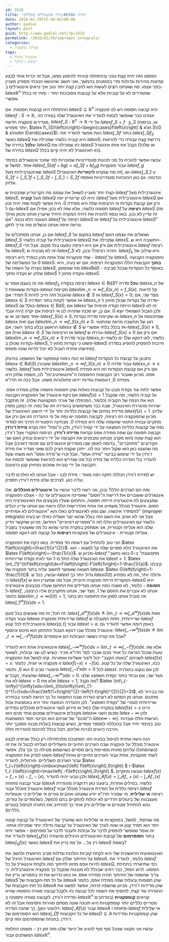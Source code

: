 ```yaml
---
id: 3318
title: 'מידת ז&#039;ורדן ואינטגרלים מוכללים'
date: 2016-02-29T15:40:02+00:00
author: gadial
layout: post
guid: http://www.gadial.net/?p=3318
permalink: /2016/02/29/improper_integrals/
categories:
  - אנליזה מתמטית
tags:
  - אינטגרל מוכלל
  - "מידת ז'ורדן"
---
```

הפוסט הזה יהיה קצת טכני ובהתחלה קיוויתי להימנע ממנו, אבל זה יכריח אותי לבצע קפיצות מהירות וגדולות מדי בפוסטים בהמשך, ואני חושב שהנושא הנוכחי מספיק מעניין בפני עצמו. מה שאנחנו רוצים לעשות הוא להבין קצת יותר טוב איך נראים אינטגרלים ב-$latex \mathbb{R}^{n}$ שמוגדרים לא על קוביות אלא על קבוצות מסובכות יותר - ומתי זה בכלל אפשרי.

ההתחלה היא קבוצות חסומות. אם $latex S\subseteq\mathbb{R}^{n}$ היא קבוצה חסומה ויש לנו פונקציה $latex f:S\to\mathbb{R}$, אמרנו כבר שאפשר לנסות להגדיר את האינטגרל שלה בצורה כזו: מגדירים פונקציה חדשה, $latex f\_{S}:\mathbb{R}^{n}\to\mathbb{R}$ על ידי $latex f\_{S}=f\cdot\chi\_{S}$ (או, בניסוח יותר מפורש, $latex f\_{S}\left(x\right)=\begin{cases}f\left(x\right) & x\in S\\0 & x\notin S\end{cases}$). כעת אפשר להגדיר את $latex \int\_{S}f$ בתור $latex \int\_{Q}f_{S}$ כאשר $latex Q$ היא קוביה כלשהי שמכילה את $latex S$; נדרשת קצת עבודה כדי להראות ש**לכל** בחירה של $latex Q$ כזו שמכילה את $latex S$ נקבל את אותו אינטגרל (או שלכל בחירה של $latex Q$ כזו האינטגרל לא יהיה קיים בכלל).

עכשיו אפשר להוכיח כל מני תכונות סטנדרטיות שמוכרות למי שזוכר אינטגרלים במימד אחד. למשל ש-$latex \int\_{S}\left(af+bg\right)=a\int\_{S}f+b\int_{S}g$ עבור פונקציות $latex f,g$ שאינטגרביליות מעל $latex S$ (זה מה שנקרא **לינאריות** האינטגרל), וש-$latex \int\_{S\_{1}\cup S\_{2}}f=\int\_{S\_{1}}f+\int\_{S\_{2}}f-\int\_{S\_{1}\cap S\_{2}}f$ וכדומה. גם כאן ההוכחות סטנדרטיות ואפסח עליהן.

קצת יותר מעניין לשאול את עצמנו מה הקריטריון שמבטיח ש-$latex f$ אינטגרבילית מעל $latex S$. מעל **קוביה** $latex Q$ היה לנו קריטריון יפה: $latex f$ אינטגרבילית מעל $latex Q$ אם ורק אם קבוצת נקודות אי הרציפות שלה היא ממידה 0. היה אפשר לקוות שזה יהיה נכון גם ל-$latex S$ חסומה כלשהי, אלא שזה לא נכון; אפילו אם $latex f$ **רציפה** על $latex S$ (וזה יהיה המקרה היחיד שיעניין אותנו מכאן ואילך) זה עדיין לא נכון. בואו ננסה להוכיח את הטענה הלא נכונה "אם $latex f$ רציפה על $latex S$ אז $latex f$ אינטגרבילית על $latex S$" ונראה איפה אנחנו נכשלים ומה צריך לתקן.

אם כן, אנחנו מסתכלים על $latex f\_{S}$ במקום על $latex f$ ושואלים את עצמנו האם $latex f\_{S}$ אינטגרבילית על קוביה כלשהי $latex Q$ שמכילה את $latex S$. התשובה היא ש-$latex f\_{S}$ אינטגרבילית אם ורק אם היא רציפה כמעט בכל מקום. אבל הרי $latex f$ רציפה על $latex S$; זה לא מבטיח ש-$latex f\_{S}$ תהיה רציפה? ובכן, לא. $latex f_{S}$ היא שילוב של שתי פונקציות שכל אחת מהן בנפרד היא רציפה - $latex f$ על $latex S$, והפונקציה הקבועה 0 על המשלימה של $latex S$. **בתוך** הקבוצות הללו הפונקציות רציפות. אם יש בעיה, היא נוצרת על השפה של $latex S$, מה שמסומן $latex \mbox{Bd}S$ - באוסף כל הנקודות שבכל סביבה שלהן יש נקודה מתוך $latex S$ ונקודה מחוץ ל-$latex S$.

מה זה בעצם אומר ש-$latex f_{S}$ רציפה בנקודה $latex x\in\mbox{Bd}S$? ש**כל** סדרה $latex x\_{n}$ של נקודות ששואפת ל-$latex x$ מקיימת $latex \lim\_{n\to\infty}f\_{S}\left(x\_{n}\right)=f\_{S}\left(x\right)$. קל לראות שהגבול הזה חייב להיות 0 תמיד: אם $latex x\notin S$ אז $latex f\_{S}\left(x\right)=0$; מצד שני, אם $latex x\in S$ אז אפשר לקחת בתור הסדרה $latex x\_{n}$ סדרה של נקודות שכולן מחוץ ל-$latex S$ (בגלל ש-$latex x\in\mbox{Bd}S$; אם $latex x$ הייתה נקודה פנימית של $latex S$ זה לא היה עובד) ולכן הגבול השמאלי יוצא 0. אם כן, יש סכנה שתהיה לנו אי רציפות אם יקרה אחד משניים: או ש-$latex f\_{S}\left(x\right)\ne0$, או שקיימת סדרת נקודות $latex x\_{n}$ שמתכנסת אל $latex x$ ועם זאת $latex \lim\_{n\to\infty}f\_{S}\left(x\_{n}\right)\ne0$. רגע של מחשבה מראה שהתנאי הראשון נבלע בתוך השני; אם $latex x\notin S$ אז בכלל בלתי אפשרי ש-$latex f\_{S}\left(x\right)\ne0$, ואילו אם $latex x\in S$ אז הרציפות של $latex f$ גוררת ש-$latex f\_{S}\left(x\right)\ne0$ אם ורק אם $latex \lim\_{n\to\infty}f\_{S}\left(x\_{n}\right)\ne0$ עבור סדרת $latex x\_{n}$-ים כלשהי (כלשהי, לאו דווקא של נקודות שכולן ב-$latex S$, פשוט כי נקודות מחוץ ל-$latex S$ חייבות להפסיק להופיע בסדרה מתישהו אחרת הגבול לא יוכל להיות שונה מאפס).

אז הנה ניסוח קומפקטי של המשפט: בהינתן $latex f$ נתבונן על קבוצת כל הנקודות $latex x\in\mbox{Bd}\left(S\right)$ שעבורן $latex \lim\_{n\to\infty}f\_{S}\left(x\_{n}\right)\ne0$ עבור סדרה $latex x\_{n}\to x$ כלשהי. $latex f$ אינטגרבילית מעל $latex S$ אם ורק אם קבוצת הנקודות הזו היא ממידה אפס. מכיוון שעבור רוב הקבוצות החסומות ה"אינטואיטיביות" לנו, השפה שלהן היא ממידה 0, דוגמאות נגדיות ייראו פתולוגיות משהו. אבל ככה זה חדו"א.

אפשר לתת עוד נקודת מבט על קבוצות כאלות שהן חסומות והשפה שלהן ממידה אפס. אם ניקח אינטגרל של הפונקציה הקבועה $latex f\left(x\right)=1$ על קוביה כלשהי, מה שנקבל הוא את הנפח של הקוביה (כלומר, המכפלה של אורכי המקצועות שלה). זה מתקבל ישירות מהגדרת האינטגרל, שבה כבר משתמשים בהגדרה הזו של נפח. זה כמובן מזמין מדידת נפחים של קבוצות כלליות יותר על ידי חישוב האינטגרל של $latex f\left(x\right)=1$ עליהן. מכיוון שהפונקציה הזו רציפה, לקבוצה חסומה יש נפח על פי ההגדרה הזו אם ורק אם מתקיים עבורה התנאי שהשפה שלה היא ממידה 0. מבחינה היסטורית הדרך הזו למדוד נפח של קבוצות כלליות הומצאה על ידי קמיל ז'ורדן, ולכן ה"נפח" הזה נקרא **מידת ז'ורדן** וקבוצה חסומה עם שפה ממידה אפס נקראת **מדידה ז'ורדן**. הניסוח המקורי אצל ז'ורדן הוא קצת שונה (הוא מקרב מבחוץ ומבפנים את הקבוצה על ידי ריבועים ובודק האם שני הקירובים "מתחברים", בדומה לאופן שבו מוגדרים אינטגרלים עם סכומי דארבו) אבל מה שהצגנו כאן הוא שקול ויותר נוח לנו. ייתכן שקצת הציק לכם שאני מגדיר את מידת ז'ורדן על ידי שימוש בביטוי "מידה אפס". אבל זכרו ש"מידה אפס" הוא משהו שקל להגדיר בלי הגדרה כללית של מידה (כל מה שנדרש הוא להראות שאפשר לכסות את הקבוצה על ידי קוביות שסכום נפחיהן קטן כרצוננו).

יש למידת ז'ורדן הכללה חזקה ויפה מאוד - מידת לבג - אבל אנחנו לא הולכים לדבר עליה כאן. לצרכים שלנו מידת ז'ורדן תספיק.

ומה הם הצרכים הללו? ובכן, אני רוצה לדבר עכשיו על **אינטגרלים מוכללים**. אלו אינטגרלים ששוברים את דרישת ה"חסום" שאפיינה אינטגרלים עד כה - אצלנו הפונקציה שמבצעים לה אינטגרציה הייתה חסומה, והתחום שעליו מבצעים את האינטגרציה היה חסום. אינטגרל מוכלל משמיט את אחת מהדרישות הללו ורואה אם אנחנו עדיין יכולים להסתדר איכשהו. שם נפוץ לאינטגרלים כאלו הוא "אינטגרלים לא אמיתיים" (improper integrals) אבל אני לא אוהב את השם הזה בגלל שהוא יוצר אשליה כאילו יש בעיה כלשהי עם האינטגרלים הללו (זה ה"מספרים דמיוניים" החדש). מכיוון שהקשר הדיון שלנו הוא אנליזה וקטורית, אני אסתפק במקרה פרטי שהוא כל מה שאצטרך בשביל אנליזה וקטורית - אינטגרלים של פונקציות **רציפות** על קבוצה לאו דווקא חסומה.

הכי טוב להתחיל עם דוגמה חד ממדית. בואו ניקח את הפונקציה $latex f\left(x\right)=\frac{1}{x^{2}}$. את האינטגרל הלא מסויים שלה קל למצוא - הוא $latex F\left(x\right)=-\frac{1}{x}$. מכיוון ש-$latex f$ "מתפוצצת" ב-0 בואו נחשב את האינטגרל שלה החל מ-1 ועד לאיזו נקודה שרירותית $latex t>1$: $latex \int_{1}^{t}f\left(x\right)dx=F\left(t\right)-F\left(1\right)=1-\frac{1}{a}$. קיבלנו תוצאה שאפשר לחשוב עליה בתור פונקציה של $latex a$: $latex G\left(t\right)=1-\frac{1}{t}$. עכשיו, ככל ש-$latex t$ גדול יותר כך $latex G\left(t\right)$ גדולה יותר, וזה לא מפתיע כי $latex f\left(x\right)$ המקורית הייתה פונקציה חיובית; אבל מה שמעניין הוא ש-$latex G$ היא **חסומה** - כלומר, לא משנה כמה אנחנו מגדילים את התחום שעליו מבצעים אינטגרציה ל-$latex f$, אנחנו לא עוברים את החסם של 1. מצד שני, אנחנו מתקרבים אליו כרצוננו, כלומר $latex \lim\_{t\to\infty}G\left(t\right)=1$, וזה מוביל אותנו לסמן את התופעה הזו בתור $latex \int\_{1}^{\infty}f\left(x\right)dx=1$.

זה הכל; זה מה שעושים בכל פעם: $latex \int\_{a}^{\infty}f\left(x\right)dx\triangleq\lim\_{t\to\infty}\int\_{a}^{\infty}f\left(x\right)dx$ וזאת עבור נקודה $latex a$ שרירותית ופונקציה $latex f$ שרירותית, תחת המגבלה ש-$latex f$ אינטגרבילית לכל קטע $latex \left[a,t\right]$ עבור $latex t>a$. באופן דומה אפשר להגדיר גם אינטגרל מוכלל שבו דווקא הגבול התחתון הוא מינוס אינסוף: $latex \int\_{-\infty}^{a}f\left(x\right)dx\triangleq\lim\_{t\to\infty}\int\_{-t}^{a}f\left(x\right)dx$ אבל מה קורה כששני הגבולות הם אינסופיים?

אינטואיציה אחת היא להגדיר $latex \int\_{-\infty}^{\infty}f\left(x\right)dx=\lim\_{t\to\infty}\int\_{-t}^{t}f\left(x\right)dx$. אלא שזו טעות שככל הנראה כל אחד מכם שכבר למד חדו"א מכיר: כשיש לנו שני גבולות, לשאוף לשניהם "באותו הקצב" יכול ליצור אשליות אופטיות. קחו למשל את הפונקציה $latex f\left(x\right)=x$. זו פונקציה אי זוגית, כלומר $latex f\left(-x\right)=-f\left(x\right)$. ככזו, האינטגרל שלה על כל קטע סימטרי סביב 0 הוא 0, כלומר $latex \int\_{-t}^{t}xdx=0$ לכל $latex t$. לכן אם ננקוט בהגדרה שהצעתי, נקבל ש-$latex \int\_{-\infty}^{\infty}xdx=0$. מצד שני, אם נבחר בתור נקודת האמצע שלנו לא את $latex x=0$ אלא את $latex x=1$, מה נקבל? $latex \int\_{-\infty}^{\infty}xdx=\lim\_{t\to\infty}\int\_{1-t}^{1+t}xdx=\frac{\left(1+t\right)^{2}-\left(1-t\right)^{2}}{2}=2t$, וזה בבירור לא מתכנס. אנחנו מן הסתם לא רוצים הגדרה שבה התוצאה כל כך רגישה לשינוי בבחירה שרירותית לגמרי של "נקודת האמצע". לכן ההגדרה הנפוצה יותר היא באמצעות גבול כפול או פירוק לשני אינטגרלים מוכללים נפרדים (במקרה של $latex f\left(x\right)=x$ היינו מקבלים אינטגרלים שסכום אחד מהם הוא $latex \infty$ וסכום השני $latex -\infty$ ולכן ה"סכום" של שניהם הוא הביטוי חסר המשמעות $latex \infty-\infty$). הגישות הללו עובדות טוב במימד יחיד אבל בהכללה למספר ממדים, כשיש קבוצות בעלות מבנה מסובך יותר והרבה כיוונים לברוח אליהם, חבל בכלל להיכנס להגדרות הללו.

הנה גישה אחרת לטיפול בבעיה הזו: הסתבכנו מלכתחילה רק בגלל שניסינו לבצע אינטגרל מוכלל על פונקציה שבה הערכים החיוביים והשליליים הצליחו לבטל זה את זה (כשהסתכלו עליהם מזווית מסויימת ביום מסויים כשהשמש מטילה כך וכך צל). אפשר פשוט לפרק את הפונקציה $latex f$ לשתי פונקציות, אחת עבור הערכים החיוביים ואחת עבור הערכים השליליים. פורמלית, להגדיר $latex f\_{+}\left(x\right)=\mbox{max}\left\{ f\left(x\right),0\right\} $ ו-$latex f\_{-}\left(x\right)=\max\left\{ -f\left(x\right),0\right\} $, ועכשיו מתקיים $latex f\left(x\right)=f\_{+}\left(x\right)-f\_{-}\left(x\right)$, ולכן טבעי יהיה להגדיר $latex \int\_{A}f\left(x\right)=\int\_{A}f\_{+}\left(x\right)-\int\_{A}f_{-}\left(x\right)$ עבור קבוצה פתוחה $latex A$ כלשהי. במילים אחרות, ביצענו כאן רדוקציה מהגדרת אינטגרל מוכלל עבור $latex f$ רציפה כללית אל הגדרת אינטגרל מוכלל עבור $latex f$ רציפה **אי שלילית**. מי שמכיר חדו"א יודע שאנחנו אוהבים טורים אי שליליים כי אנומליות מעצבנות של ביטולים הדדיים לא יכולות להתקיים בהם (למשל, כשלומדים על טורים, נהוג להתחיל מטורים אי שליליים ורק אחר כך להרחיב את התורה לטיפול בטורים כלליים).

מה שנחמד, למשל, בפונקציות אי שליליות הוא שהערך של האינטגרל על קבוצה קטנה יותר הוא תמיד קטן או שווה לערך של האינטגרל על קבוצה גדולה יותר שמכילה אותה. זה אומר שאפשר להפסיק לדבר על גבולות ולעבור לדבר על סופרמום - אפשר יהיה להגדיר את $latex \int_{A}f\left(x\right)$ בתור **הסופרמום** של קבוצת האינטגרלים הרגילים מהצורה $latex \int_{S}f\left(x\right)$ כאשר $latex S$ רץ על&#8230; על מה נריץ את $latex S$ באמת?

האינטואיציה הראשונית שלי היא לקחת קוביות הולכות וגדלות סביב הראשית ולחשב את האינטגרל הרגיל של $latex f$ על החיתוך שלהן עם $latex A$. כלומר, להגדיר את $latex f$ להיות אפס מחוץ לחיתוך הזה ולקחת אינטגרל על כל $latex Q$, כפי שתיארתי בתחילת הפוסט. לרוע המזל, כבר ראינו שבכלל לא מובטח שנקבל כך פונקציה אינטגרבילית. כי צריך שהשפה של החיתוך תהיה ממידה אפס. אז בואו נדרוש את זה במפורש: נריץ את $latex S$ על כל תת-הקבוצות של $latex A$ שהן חסומות ובעלות שפה ממידה אפס, כלומר כל תת-הקבוצות של $latex A$ שהן מדידות ז'ורדן. מכיוון שהשפה זניחה, אפשר לפשט את ההגדרה עוד קצת, להוסיף את השפה לכל קבוצה כזו ולקבל קבוצה סגורה וחסומה שהיא מדידה ז'ורדן. לקבוצה סגורה וחסומה ב-$latex \mathbb{R}^{n}$ קוראים **קומפקטית** (במרחבים מטריים כלליים יותר קומפקטיות היא תכונה שונה מסתם סגירות וחסימות אבל זה לא רלוונטי כאן), כך שהנה הגדרה: $latex \int\_{A}f\left(x\right)$ עבור $latex A$ פתוחה ו-$latex f$ אי שלילית הוא הסופרמום של $latex \int\_{D}f$ על כל הקבוצות $latex D\subseteq A$ שהן קומפקטיות ומדידות ז'ורדן. בהנחה שהסופרמום הזה קיים.

עכשיו אני מקווה שנוכל סוף סוף להגיע אל היעד שלנו מזה זמן רב - משפט החלפת המשתנים עבור $latex \mathbb{R}^{n}$.